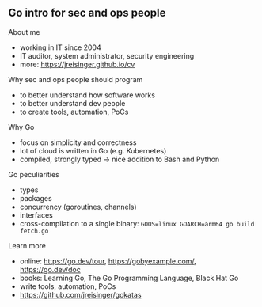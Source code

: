 Go intro for sec and ops people
-------------------------------

About me

* working in IT since 2004
* IT auditor, system administrator, security engineering
* more: https://jreisinger.github.io/cv

Why sec and ops people should program

* to better understand how software works
* to better understand dev people
* to create tools, automation, PoCs

Why Go

* focus on simplicity and correctness
* lot of cloud is written in Go (e.g. Kubernetes)
* compiled, strongly typed -> nice addition to Bash and Python

Go peculiarities

* types
* packages
* concurrency (goroutines, channels)
* interfaces
* cross-compilation to a single binary: `GOOS=linux GOARCH=arm64 go build fetch.go`

Learn more

* online: https://go.dev/tour, https://gobyexample.com/, https://go.dev/doc
* books: Learning Go, The Go Programming Language, Black Hat Go
* write tools, automation, PoCs
* https://github.com/jreisinger/gokatas
